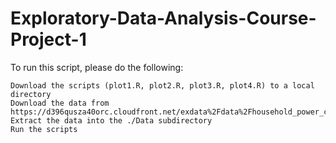 # Exploratory-Data-Analysis-Course-Project-1

To run this script, please do the following:

    Download the scripts (plot1.R, plot2.R, plot3.R, plot4.R) to a local directory
    Download the data from https://d396qusza40orc.cloudfront.net/exdata%2Fdata%2Fhousehold_power_consumption.zip
    Extract the data into the ./Data subdirectory
    Run the scripts
